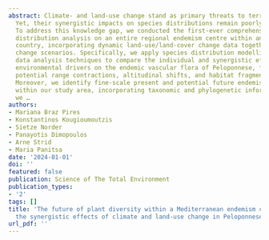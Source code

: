 ```yaml
---
abstract: Climate- and land-use change stand as primary threats to terrestrial biodiversity.
  Yet, their synergistic impacts on species distributions remain poorly understood.
  To address this knowledge gap, we conducted the first-ever comprehensive species
  distribution analysis on an entire regional endemism centre within an eastern Mediterranean
  country, incorporating dynamic land-use/land-cover change data together with climate
  change scenarios. Specifically, we apply species distribution modelling and spatial
  data analysis techniques to compare the individual and synergistic effects of these
  environmental drivers on the endemic vascular flora of Peloponnese, focusing on
  potential range contractions, altitudinal shifts, and habitat fragmentation levels.
  Moreover, we identify fine-scale present and potential future endemism hotspots
  within our study area, incorporating taxonomic and phylogenetic information. Overall,
  we …
authors:
- Mariana Braz Pires
- Konstantinos Kougioumoutzis
- Sietze Norder
- Panayotis Dimopoulos
- Arne Strid
- Maria Panitsa
date: '2024-01-01'
doi: ''
featured: false
publication: Science of The Total Environment
publication_types:
- '2'
tags: []
title: 'The future of plant diversity within a Mediterranean endemism centre: Modelling
  the synergistic effects of climate and land-use change in Peloponnese, Greece'
url_pdf: ''
---
```

